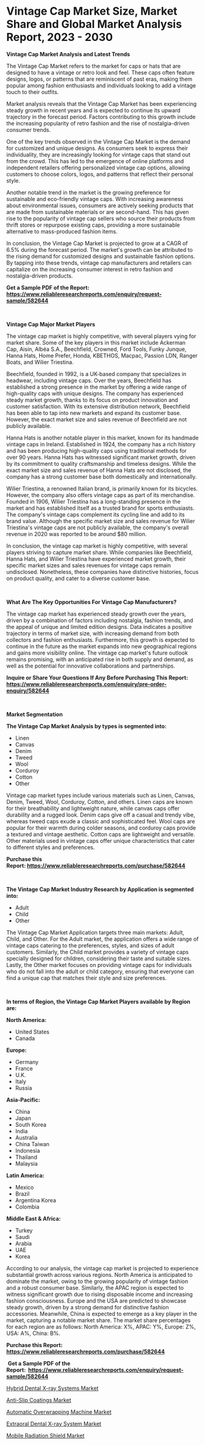 <p><h1>Vintage Cap Market Size, Market Share and Global Market Analysis Report, 2023 - 2030</h1></p><p><strong>Vintage Cap Market Analysis and Latest Trends</strong></p>
<p><p>The Vintage Cap Market refers to the market for caps or hats that are designed to have a vintage or retro look and feel. These caps often feature designs, logos, or patterns that are reminiscent of past eras, making them popular among fashion enthusiasts and individuals looking to add a vintage touch to their outfits.</p><p>Market analysis reveals that the Vintage Cap Market has been experiencing steady growth in recent years and is expected to continue its upward trajectory in the forecast period. Factors contributing to this growth include the increasing popularity of retro fashion and the rise of nostalgia-driven consumer trends.</p><p>One of the key trends observed in the Vintage Cap Market is the demand for customized and unique designs. As consumers seek to express their individuality, they are increasingly looking for vintage caps that stand out from the crowd. This has led to the emergence of online platforms and independent retailers offering personalized vintage cap options, allowing customers to choose colors, logos, and patterns that reflect their personal style.</p><p>Another notable trend in the market is the growing preference for sustainable and eco-friendly vintage caps. With increasing awareness about environmental issues, consumers are actively seeking products that are made from sustainable materials or are second-hand. This has given rise to the popularity of vintage cap sellers who source their products from thrift stores or repurpose existing caps, providing a more sustainable alternative to mass-produced fashion items.</p><p>In conclusion, the Vintage Cap Market is projected to grow at a CAGR of 6.5% during the forecast period. The market's growth can be attributed to the rising demand for customized designs and sustainable fashion options. By tapping into these trends, vintage cap manufacturers and retailers can capitalize on the increasing consumer interest in retro fashion and nostalgia-driven products.</p></p>
<p><strong>Get a Sample PDF of the Report:&nbsp; <a href="https://www.reliableresearchreports.com/enquiry/request-sample/582644">https://www.reliableresearchreports.com/enquiry/request-sample/582644</a></strong></p>
<p>&nbsp;</p>
<p><strong>Vintage Cap Major Market Players</strong></p>
<p><p>The vintage cap market is highly competitive, with several players vying for market share. Some of the key players in this market include Ackerman Cap, Aisin, Albéa S.A., Beechfield, Crowned, Ford Tools, Funky Junque, Hanna Hats, Home Prefer, Honda, KBETHOS, Macpac, Passion LDN, Ranger Boats, and Wilier Triestina. </p><p>Beechfield, founded in 1992, is a UK-based company that specializes in headwear, including vintage caps. Over the years, Beechfield has established a strong presence in the market by offering a wide range of high-quality caps with unique designs. The company has experienced steady market growth, thanks to its focus on product innovation and customer satisfaction. With its extensive distribution network, Beechfield has been able to tap into new markets and expand its customer base. However, the exact market size and sales revenue of Beechfield are not publicly available.</p><p>Hanna Hats is another notable player in this market, known for its handmade vintage caps in Ireland. Established in 1924, the company has a rich history and has been producing high-quality caps using traditional methods for over 90 years. Hanna Hats has witnessed significant market growth, driven by its commitment to quality craftsmanship and timeless designs. While the exact market size and sales revenue of Hanna Hats are not disclosed, the company has a strong customer base both domestically and internationally.</p><p>Wilier Triestina, a renowned Italian brand, is primarily known for its bicycles. However, the company also offers vintage caps as part of its merchandise. Founded in 1906, Wilier Triestina has a long-standing presence in the market and has established itself as a trusted brand for sports enthusiasts. The company's vintage caps complement its cycling line and add to its brand value. Although the specific market size and sales revenue for Wilier Triestina's vintage caps are not publicly available, the company's overall revenue in 2020 was reported to be around $80 million.</p><p>In conclusion, the vintage cap market is highly competitive, with several players striving to capture market share. While companies like Beechfield, Hanna Hats, and Wilier Triestina have experienced market growth, their specific market sizes and sales revenues for vintage caps remain undisclosed. Nonetheless, these companies have distinctive histories, focus on product quality, and cater to a diverse customer base.</p></p>
<p>&nbsp;</p>
<p><strong>What Are The Key Opportunities For Vintage Cap Manufacturers?</strong></p>
<p><p>The vintage cap market has experienced steady growth over the years, driven by a combination of factors including nostalgia, fashion trends, and the appeal of unique and limited edition designs. Data indicates a positive trajectory in terms of market size, with increasing demand from both collectors and fashion enthusiasts. Furthermore, this growth is expected to continue in the future as the market expands into new geographical regions and gains more visibility online. The vintage cap market's future outlook remains promising, with an anticipated rise in both supply and demand, as well as the potential for innovative collaborations and partnerships.</p></p>
<p><strong>Inquire or Share Your Questions If Any Before Purchasing This Report: <a href="https://www.reliableresearchreports.com/enquiry/pre-order-enquiry/582644">https://www.reliableresearchreports.com/enquiry/pre-order-enquiry/582644</a></strong></p>
<p>&nbsp;</p>
<p><strong>Market Segmentation</strong></p>
<p><strong>The Vintage Cap Market Analysis by types is segmented into:</strong></p>
<p><ul><li>Linen</li><li>Canvas</li><li>Denim</li><li>Tweed</li><li>Wool</li><li>Corduroy</li><li>Cotton</li><li>Other</li></ul></p>
<p><p>Vintage cap market types include various materials such as Linen, Canvas, Denim, Tweed, Wool, Corduroy, Cotton, and others. Linen caps are known for their breathability and lightweight nature, while canvas caps offer durability and a rugged look. Denim caps give off a casual and trendy vibe, whereas tweed caps exude a classic and sophisticated feel. Wool caps are popular for their warmth during colder seasons, and corduroy caps provide a textured and vintage aesthetic. Cotton caps are lightweight and versatile. Other materials used in vintage caps offer unique characteristics that cater to different styles and preferences.</p></p>
<p><strong>Purchase this Report:&nbsp;<a href="https://www.reliableresearchreports.com/purchase/582644">https://www.reliableresearchreports.com/purchase/582644</a></strong></p>
<p>&nbsp;</p>
<p><strong>The Vintage Cap Market Industry Research by Application is segmented into:</strong></p>
<p><ul><li>Adult</li><li>Child</li><li>Other</li></ul></p>
<p><p>The Vintage Cap Market Application targets three main markets: Adult, Child, and Other. For the Adult market, the application offers a wide range of vintage caps catering to the preferences, styles, and sizes of adult customers. Similarly, the Child market provides a variety of vintage caps specially designed for children, considering their taste and suitable sizes. Lastly, the Other market focuses on providing vintage caps for individuals who do not fall into the adult or child category, ensuring that everyone can find a unique cap that matches their style and size preferences.</p></p>
<p>&nbsp;</p>
<p><strong>In terms of Region, the Vintage Cap Market Players available by Region are:</strong></p>
<p>
    <p> <strong> North America: </strong>
        <ul>
            <li>United States</li>
            <li>Canada</li>
        </ul>
        </p> 
    <p> <strong> Europe: </strong>
        <ul>
            <li>Germany</li>
            <li>France</li>
            <li>U.K.</li>
            <li>Italy</li>
            <li>Russia</li>
        </ul>
        </p> 
    <p> <strong> Asia-Pacific: </strong>
        <ul>
            <li>China</li>
            <li>Japan</li>
            <li>South Korea</li>
            <li>India</li>
            <li>Australia</li>
            <li>China Taiwan</li>
            <li>Indonesia</li>
            <li>Thailand</li>
            <li>Malaysia</li>
        </ul>
        </p> 
    <p> <strong> Latin America: </strong>
        <ul>
            <li>Mexico</li>
            <li>Brazil</li>
            <li>Argentina Korea</li>
            <li>Colombia</li>
        </ul>
        </p> 
    <p> <strong> Middle East & Africa: </strong>
        <ul>
            <li>Turkey</li>
            <li>Saudi</li>
            <li>Arabia</li>
            <li>UAE</li>
            <li>Korea</li>
        </ul>
    </p>
    </p>
<p><p>According to our analysis, the vintage cap market is projected to experience substantial growth across various regions. North America is anticipated to dominate the market, owing to the growing popularity of vintage fashion and a robust consumer base. Similarly, the APAC region is expected to witness significant growth due to rising disposable income and increasing fashion consciousness. Europe and the USA are predicted to showcase steady growth, driven by a strong demand for distinctive fashion accessories. Meanwhile, China is expected to emerge as a key player in the market, capturing a notable market share. The market share percentages for each region are as follows: North America: X%, APAC: Y%, Europe: Z%, USA: A%, China: B%.</p></p>
<p><strong>Purchase this Report: <a href="https://www.reliableresearchreports.com/purchase/582644">https://www.reliableresearchreports.com/purchase/582644</a></strong></p>
<p>&nbsp;<strong>Get a Sample PDF of the Report:&nbsp;&nbsp;<a href="https://www.reliableresearchreports.com/enquiry/request-sample/582644">https://www.reliableresearchreports.com/enquiry/request-sample/582644</a></strong></p>
<p><strong></strong></p>
<p><p><a href="https://www.linkedin.com/pulse/hybrid-dental-x-ray-systems-market-size-growth-forecast/">Hybrid Dental X-ray Systems Market</a></p><p><a href="https://github.com/dziulagalemab/Market-Research-Report-List-1/blob/main/anti-slip-coatings-market.md">Anti-Slip Coatings Market</a></p><p><a href="https://medium.com/@sylvanfahey/automatic-overwrapping-machine-market-size-growth-forecast-2023-2030-6fb7cb54c7b7">Automatic Overwrapping Machine Market</a></p><p><a href="https://www.linkedin.com/pulse/extraoral-dental-x-ray-system-market-size-growth-forecast/">Extraoral Dental X-ray System Market</a></p><p><a href="https://medium.com/@juliusadams1991/mobile-radiation-shield-market-size-growth-forecast-2023-2030-188a131a8124">Mobile Radiation Shield Market</a></p></p>